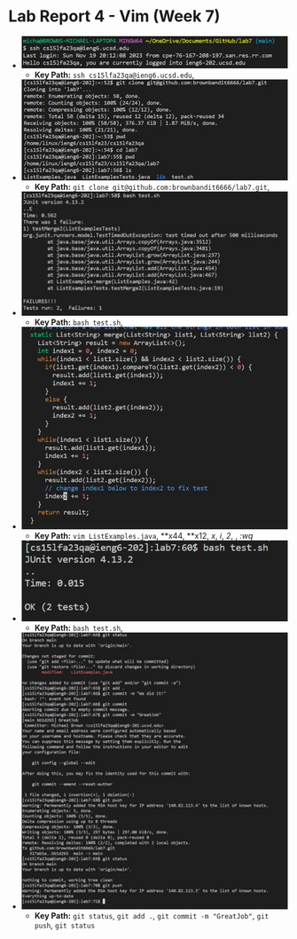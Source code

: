 # **Lab Report 4 - Vim (Week 7)**
  * ![Image](Step_4.JPG)
    * **Key Path:** `ssh cs15lfa23qa@ieng6.ucsd.edu`, *<enter>*
  * ![Image](Step_5.JPG)
    * **Key Path:** `git clone git@github.com:brownbandit6666/lab7.git`, *<enter>*
  * ![Image](Step_6.JPG)
    * **Key Path:** `bash test.sh`, *<enter>*
  * ![Image](Step_7.JPG)
    * **Key Path:** `vim ListExamples.java`, *<down>*x44, *<right>*x12, *x*, *i*, *2*, *<esc>*, *:wq*
  * ![Image](Step_8.JPG)
    * **Key Path:** `bash test.sh`, *<enter>*
  * ![Image](Step_9.JPG)
    * **Key Path:** `git status`, `git add .`, `git commit -m "GreatJob"`, `git push`, `git status`
